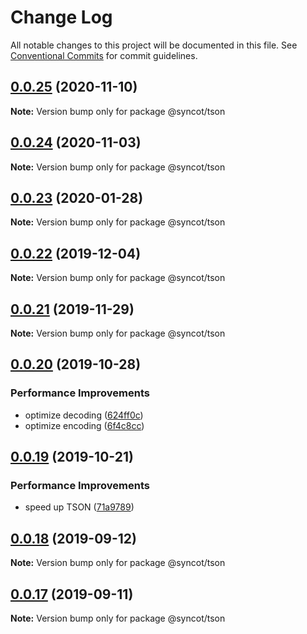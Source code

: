 # Change Log

All notable changes to this project will be documented in this file.
See [Conventional Commits](https://conventionalcommits.org) for commit guidelines.

## [0.0.25](https://github.com/SyncOT/SyncOT/compare/@syncot/tson@0.0.24...@syncot/tson@0.0.25) (2020-11-10)

**Note:** Version bump only for package @syncot/tson





## [0.0.24](https://github.com/SyncOT/SyncOT/compare/@syncot/tson@0.0.23...@syncot/tson@0.0.24) (2020-11-03)

**Note:** Version bump only for package @syncot/tson





## [0.0.23](https://github.com/SyncOT/SyncOT/compare/@syncot/tson@0.0.22...@syncot/tson@0.0.23) (2020-01-28)

**Note:** Version bump only for package @syncot/tson





## [0.0.22](https://github.com/SyncOT/SyncOT/compare/@syncot/tson@0.0.21...@syncot/tson@0.0.22) (2019-12-04)

**Note:** Version bump only for package @syncot/tson





## [0.0.21](https://github.com/SyncOT/SyncOT/compare/@syncot/tson@0.0.20...@syncot/tson@0.0.21) (2019-11-29)

**Note:** Version bump only for package @syncot/tson





## [0.0.20](https://github.com/SyncOT/SyncOT/compare/@syncot/tson@0.0.19...@syncot/tson@0.0.20) (2019-10-28)


### Performance Improvements

* optimize decoding ([624ff0c](https://github.com/SyncOT/SyncOT/commit/624ff0c0bec424940ab0db3b5a06ebdcdc485a34))
* optimize encoding ([6f4c8cc](https://github.com/SyncOT/SyncOT/commit/6f4c8cc4a8f6e94b64b3c5ea9047bd813d68d927))





## [0.0.19](https://github.com/SyncOT/SyncOT/compare/@syncot/tson@0.0.18...@syncot/tson@0.0.19) (2019-10-21)


### Performance Improvements

* speed up TSON ([71a9789](https://github.com/SyncOT/SyncOT/commit/71a978925decf44b35a48ec2eca2287ece458960))





## [0.0.18](https://github.com/SyncOT/SyncOT/compare/@syncot/tson@0.0.17...@syncot/tson@0.0.18) (2019-09-12)

**Note:** Version bump only for package @syncot/tson





## [0.0.17](https://github.com/SyncOT/SyncOT/compare/@syncot/tson@0.0.16...@syncot/tson@0.0.17) (2019-09-11)

**Note:** Version bump only for package @syncot/tson
